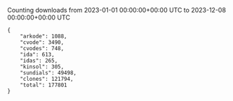 
Counting downloads from 2023-01-01 00:00:00+00:00 UTC to 2023-12-08 00:00:00+00:00 UTC

```
{
    "arkode": 1088,
    "cvode": 3490,
    "cvodes": 748,
    "ida": 613,
    "idas": 265,
    "kinsol": 305,
    "sundials": 49498,
    "clones": 121794,
    "total": 177801
}
```
